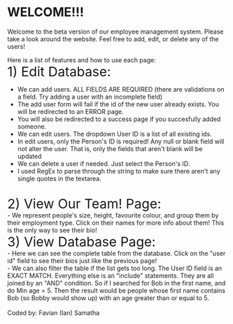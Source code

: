 











<h1>WELCOME!!!</h1>
<p>Welcome to the beta version of our employee management system. Please take a look around the website.
    Feel free to add, edit, or delete any of the users!<br>

Here is a list of features and how to use each page:<br>
<emp style="font-size:30px;">1) Edit Database: </emp><br>
- We can add users. ALL FIELDS ARE REQUIRED (there are validations on a field. Try adding a user with an incomplete field) <br>
- The add user form will fail if the id of the new user already exists. You will be redirected to an ERROR page.<br>
- You will also be redirected to a success page if you succesfully added someone. <br>
- We can edit users. The dropdown User ID is a list of all existing ids. <br>
- In edit users, only the Person's ID is required! Any null or blank field will not alter the user. That is, only the fields that aren't blank will be updated
- We can delete a user if needed. Just select the Person's ID.
- I used RegEx to parse through the string to make sure there aren't any single quotes in the textarea.
<br>
<emp style="font-size:30px;"> 2) View Our Team! Page:</emp> <br>
- We represent people's size, height, favourite colour, and group them by their employment type. Click on their names for more info about them! This is the only way to see their bio! <br>
<emp style="font-size:30px;">3) View Database Page:</emp>  <br>
- Here we can see the complete table from the database. Click on the "user id" field to see their bios just like the previous page!<br>
- We can also filter the table if the list gets too long. The User ID field is an EXACT MATCH. Everything else is an "include" statements.
They are all joined by an "AND" condition. So if I searched for Bob in the first name, and do Min age = 5. Then the result would be people
whose first name contains Bob (so Bobby would show up) with an age greater than or equal to 5. 
<br>
<br>
Coded by: Favian (Ian) Samatha
<br>
<br>







<!-- # node-js-getting-started

A barebones Node.js app using [Express 4](http://expressjs.com/).

This application supports the [Getting Started on Heroku with Node.js](https://devcenter.heroku.com/articles/getting-started-with-nodejs) article - check it out.

## Running Locally

Make sure you have [Node.js](http://nodejs.org/) and the [Heroku CLI](https://cli.heroku.com/) installed.

```sh
$ git clone https://github.com/heroku/node-js-getting-started.git # or clone your own fork
$ cd node-js-getting-started
$ npm install
$ npm start
```

Your app should now be running on [localhost:5000](http://localhost:5000/).

## Deploying to Heroku

```
$ heroku create
$ git push heroku master
$ heroku open
```
or

[![Deploy to Heroku](https://www.herokucdn.com/deploy/button.png)](https://heroku.com/deploy)

## Documentation

For more information about using Node.js on Heroku, see these Dev Center articles:

- [Getting Started on Heroku with Node.js](https://devcenter.heroku.com/articles/getting-started-with-nodejs)
- [Heroku Node.js Support](https://devcenter.heroku.com/articles/nodejs-support)
- [Node.js on Heroku](https://devcenter.heroku.com/categories/nodejs)
- [Best Practices for Node.js Development](https://devcenter.heroku.com/articles/node-best-practices)
- [Using WebSockets on Heroku with Node.js](https://devcenter.heroku.com/articles/node-websockets) -->
